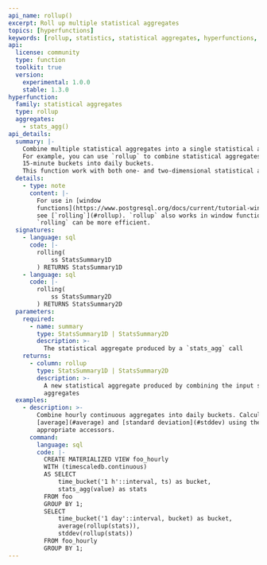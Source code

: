 ```yaml
---
api_name: rollup()
excerpt: Roll up multiple statistical aggregates
topics: [hyperfunctions]
keywords: [rollup, statistics, statistical aggregates, hyperfunctions, toolkit]
api:
  license: community
  type: function
  toolkit: true
  version:
    experimental: 1.0.0
    stable: 1.3.0
hyperfunction:
  family: statistical aggregates
  type: rollup
  aggregates:
    - stats_agg()
api_details:
  summary: |-
    Combine multiple statistical aggregates into a single statistical aggregate.
    For example, you can use `rollup` to combine statistical aggregates from
    15-minute buckets into daily buckets.
    This function work with both one- and two-dimensional statistical aggregates.
  details:
    - type: note
      content: |-
        For use in [window
        functions](https://www.postgresql.org/docs/current/tutorial-window.html),
        see [`rolling`](#rollup). `rollup` also works in window functions, but
        `rolling` can be more efficient.
  signatures:
    - language: sql
      code: |-
        rolling(
            ss StatsSummary1D
        ) RETURNS StatsSummary1D
    - language: sql
      code: |-
        rolling(
            ss StatsSummary2D
        ) RETURNS StatsSummary2D
  parameters:
    required:
      - name: summary
        type: StatsSummary1D | StatsSummary2D
        description: >-
          The statistical aggregate produced by a `stats_agg` call
    returns:
      - column: rollup
        type: StatsSummary1D | StatsSummary2D
        description: >-
          A new statistical aggregate produced by combining the input statistical
          aggregates
  examples:
    - description: >-
        Combine hourly continuous aggregates into daily buckets. Calculate the
        [average](#average) and [standard deviation](#stddev) using the
        appropriate accessors.
      command:
        language: sql
        code: |-
          CREATE MATERIALIZED VIEW foo_hourly
          WITH (timescaledb.continuous)
          AS SELECT
              time_bucket('1 h'::interval, ts) as bucket,
              stats_agg(value) as stats
          FROM foo
          GROUP BY 1;
          SELECT
              time_bucket('1 day'::interval, bucket) as bucket,
              average(rollup(stats)),
              stddev(rollup(stats))
          FROM foo_hourly
          GROUP BY 1;
---
```


